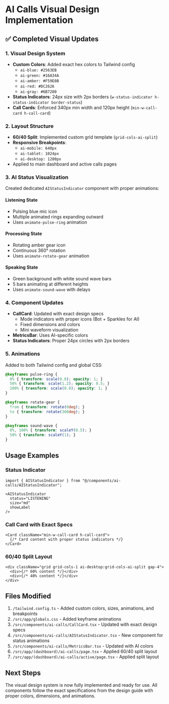 # AI Calls Visual Design Implementation

## ✅ Completed Visual Updates

### 1. **Visual Design System**
- **Custom Colors**: Added exact hex colors to Tailwind config
  - `ai-blue: #2563EB`
  - `ai-green: #16A34A`
  - `ai-amber: #F59E0B`
  - `ai-red: #DC2626`
  - `ai-gray: #6B7280`
- **Status Indicators**: 24px size with 2px borders (`w-status-indicator h-status-indicator border-status`)
- **Call Cards**: Enforced 340px min width and 120px height (`min-w-call-card h-call-card`)

### 2. **Layout Structure**
- **60/40 Split**: Implemented custom grid template (`grid-cols-ai-split`)
- **Responsive Breakpoints**: 
  - `ai-mobile: 640px`
  - `ai-tablet: 1024px`
  - `ai-desktop: 1280px`
- Applied to main dashboard and active calls pages

### 3. **AI Status Visualization**
Created dedicated `AIStatusIndicator` component with proper animations:

#### Listening State
- Pulsing blue mic icon
- Multiple animated rings expanding outward
- Uses `animate-pulse-ring` animation

#### Processing State
- Rotating amber gear icon
- Continuous 360° rotation
- Uses `animate-rotate-gear` animation

#### Speaking State
- Green background with white sound wave bars
- 5 bars animating at different heights
- Uses `animate-sound-wave` with delays

### 4. **Component Updates**
- **CallCard**: Updated with exact design specs
  - Mode indicators with proper icons (Bot + Sparkles for AI)
  - Fixed dimensions and colors
  - Mini waveform visualization
- **MetricsBar**: Uses AI-specific colors
- **Status Indicators**: Proper 24px circles with 2px borders

### 5. **Animations**
Added to both Tailwind config and global CSS:
```css
@keyframes pulse-ring {
  0% { transform: scale(0.8); opacity: 1; }
  50% { transform: scale(1.2); opacity: 0.5; }
  100% { transform: scale(0.8); opacity: 1; }
}

@keyframes rotate-gear {
  from { transform: rotate(0deg); }
  to { transform: rotate(360deg); }
}

@keyframes sound-wave {
  0%, 100% { transform: scaleY(0.5); }
  50% { transform: scaleY(1); }
}
```

## Usage Examples

### Status Indicator
```tsx
import { AIStatusIndicator } from "@/components/ai-calls/AIStatusIndicator";

<AIStatusIndicator 
  status="LISTENING" 
  size="md" 
  showLabel 
/>
```

### Call Card with Exact Specs
```tsx
<Card className="min-w-call-card h-call-card">
  {/* Card content with proper status indicators */}
</Card>
```

### 60/40 Split Layout
```tsx
<div className="grid grid-cols-1 ai-desktop:grid-cols-ai-split gap-4">
  <div>{/* 60% content */}</div>
  <div>{/* 40% content */}</div>
</div>
```

## Files Modified
1. `/tailwind.config.ts` - Added custom colors, sizes, animations, and breakpoints
2. `/src/app/globals.css` - Added keyframe animations
3. `/src/components/ai-calls/CallCard.tsx` - Updated with exact design specs
4. `/src/components/ai-calls/AIStatusIndicator.tsx` - New component for status animations
5. `/src/components/ai-calls/MetricsBar.tsx` - Updated with AI colors
6. `/src/app/(dashboard)/ai-calls/page.tsx` - Applied 60/40 split layout
7. `/src/app/(dashboard)/ai-calls/active/page.tsx` - Applied split layout

## Next Steps
The visual design system is now fully implemented and ready for use. All components follow the exact specifications from the design guide with proper colors, dimensions, and animations.